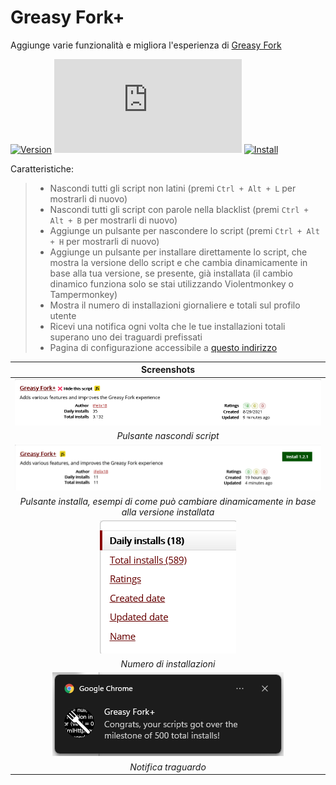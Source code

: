 # Greasy Fork+

Aggiunge varie funzionalità e migliora l'esperienza di [Greasy Fork][greasyfork-link]

[![Version][version-badge]][link] [![Size][size-badge]][link] [![Install][install-badge]][download-link]

Caratteristiche:
>
>* Nascondi tutti gli script non latini (premi `Ctrl + Alt + L` per mostrarli di nuovo)
>* Nascondi tutti gli script con parole nella blacklist (premi `Ctrl + Alt + B` per mostrarli di nuovo)
>* Aggiunge un pulsante per nascondere lo script (premi `Ctrl + Alt + H` per mostrarli di nuovo)
>* Aggiunge un pulsante per installare direttamente lo script, che mostra la versione dello script e che cambia dinamicamente in base alla tua versione, se presente, già installata (il cambio dinamico funziona solo se stai utilizzando Violentmonkey o Tampermonkey)
>* Mostra il numero di installazioni giornaliere e totali sul profilo utente
>* Ricevi una notifica ogni volta che le tue installazioni totali superano uno dei traguardi prefissati
>* Pagina di configurazione accessibile a [questo indirizzo][settings-link]

|                                           Screenshots                                           |
| :---------------------------------------------------------------------------------------------: |
|                           [![Hide script button][screenshot-1]][link]                           |
|                                   _Pulsante nascondi script_                                    |
|                             [![Install button][screenshot-2]][link]                             |
| _Pulsante installa, esempi di come può cambiare dinamicamente in base alla versione installata_ |
|                        [![Number of installations][screenshot-3]][link]                         |
|                                    _Numero di installazioni_                                    |
|                         [![Milestone notification][screenshot-4]][link]                         |
|                                      _Notifica traguardo_                                       |

[link]: #greasy-fork
[greasyfork-link]: https://greasyfork.org/

[version-badge]: https://flat.badgen.net/runkit/iFelix18/version/Userscripts/greasyfork-plus
[size-badge]: https://flat.badgen.net/badgesize/normal/iFelix18/Userscripts/master/userscripts/greasyfork-plus.user.js
[install-badge]: https://flat.badgen.net/badge/install%20directly%20from/jsDelivr/blue "Clicca qui!"

[download-link]: https://cdn.jsdelivr.net/gh/iFelix18/Userscripts@master/userscripts/greasyfork-plus.user.js "Clicca qui!"

[settings-link]: https://greasyfork.org/settings/

[screenshot-1]: https://github.com/iFelix18/Userscripts/blob/master/userscripts/docs/screenshots/greasyfork-plus_hide-script-button.png?raw=true "Pulsante nascondi script"
[screenshot-2]: https://github.com/iFelix18/Userscripts/blob/master/userscripts/docs/screenshots/greasyfork-plus_install-button.gif?raw=true "Pulsante installa"
[screenshot-3]: https://github.com/iFelix18/Userscripts/blob/master/userscripts/docs/screenshots/greasyfork-plus_number-of-installations.png?raw=true "Numero di installazioni"
[screenshot-4]: https://github.com/iFelix18/Userscripts/blob/master/userscripts/docs/screenshots/greasyfork-plus_milestone-notification.png?raw=true "Notifica traguardo"

